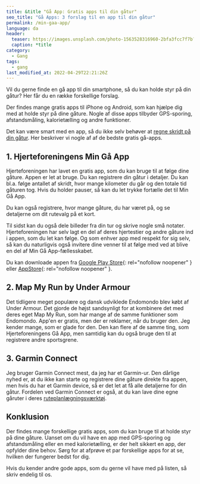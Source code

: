 ```yaml
---
title: &title "Gå App: Gratis apps til din gåtur"
seo_title: "Gå Apps: 3 forslag til en app til din gåtur" 
permalink: /min-gaa-app/
language: da
header:
  teaser: https://images.unsplash.com/photo-1563528316960-2bfa3fcc7f7b?ixlib=rb-1.2.1&ixid=MnwxMjA3fDB8MHxwaG90by1wYWdlfHx8fGVufDB8fHx8&auto=format&fit=crop&h=300&w=400&q=10
  caption: *title
category:
  - Gang
tags:
  - gang
last_modified_at: 2022-04-29T22:21:26Z
---
```


Vil du gerne finde en gå app til din smartphone, så du kan holde styr på din gåtur? Her får du en række forskellige forslag.

Der findes mange gratis apps til iPhone og Android, som kan hjælpe dig med at holde styr på dine gåture. Nogle af disse apps tilbyder GPS-sporing, afstandsmåling, kalorietælling og andre funktioner.

Det kan være smart med en app, så du ikke selv behøver at [regne skridt på din gåtur](/skridt-pr-km-10000/). Her beskriver vi nogle af af de bedste gratis gå-apps.

## 1. Hjerteforeningens Min Gå App

Hjerteforeningen har lavet en gratis app, som du kan bruge til at følge dine gåture. Appen er let at bruge. Du kan registrere din gåtur i detaljer. Du kan bl.a. følge antallet af skridt, hvor mange kilometer du går og den totale tid gåturen tog. Hvis du holder pauser, så kan du let trykke fortælle det til Min Gå App.

Du kan også registrere, hvor mange gåture, du har været på, og se detaljerne om dit rutevalg på et kort.

Til sidst kan du også dele billeder fra din tur og skrive nogle små notater. Hjerteforeningen har selv lagt en del af deres hjertestier og andre gåture ind i appen, som du let kan følge. Og som enhver app med respekt for sig selv, så kan du naturligvis også invitere dine venner til at følge med ved at blive en del af Min Gå App-fællesskabet.

Du kan downloade appen fra [Google Play Store](https://play.google.com/store/apps/details?id=dk.hjerteforening.gaaapp&hl=da&gl=US){: rel="nofollow noopener" } eller [AppStore](https://apps.apple.com/dk/app/min-g%C3%A5-app/id1317748782?l=da){: rel="nofollow noopener" }.

## 2. Map My Run by Under Armour

Det tidligere meget populære og dansk udviklede Endomondo blev købt af Under Armour. Det gjorde de højst sandsynligt for at kombinere det med deres eget Map My Run, som har mange af de samme funktioner som Endomondo. App'en er gratis, men der er reklamer, når du bruger den. Jeg kender mange, som er glade for den. Den kan flere af de samme ting, som Hjerteforeningens Gå App, men samtidig kan du også bruge den til at registrere andre sportsgrene.

## 3. Garmin Connect

Jeg bruger Garmin Connect mest, da jeg har et Garmin-ur. Den dårlige nyhed er, at du ikke kan starte og registrere dine gåture direkte fra appen, men hvis du har et Garmin device, så er det let at få alle detaljerne for din gåtur. Fordelen ved Garmin Connect er også, at du kan lave dine egne gåruter i deres [ruteplanlægningsværktøj](/ruteopmaaler-loebetur/).

## Konklusion

Der findes mange forskellige gratis apps, som du kan bruge til at holde styr på dine gåture. Uanset om du vil have en app med GPS-sporing og afstandsmåling eller en med kalorietælling, er der helt sikkert en app, der opfylder dine behov. Sørg for at afprøve et par forskellige apps for at se, hvilken der fungerer bedst for dig.

Hvis du kender andre gode apps, som du gerne vil have med på listen, så skriv endelig til os.
